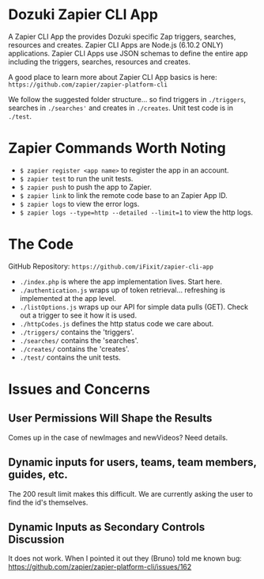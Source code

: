 # Dozuki Zapier CLI App #

A Zapier CLI App the provides Dozuki specific Zap triggers, searches, resources and creates.
Zapier CLI Apps are Node.js (6.10.2 ONLY) applications.
Zapier CLI Apps use JSON schemas to define the entire app including the triggers, searches, resources and creates.

A good place to learn more about Zapier CLI App basics is here: `https://github.com/zapier/zapier-platform-cli`

We follow the suggested folder structure... so find triggers in `./triggers`, searches in `./searches'` and creates in `./creates`.
Unit test code is in `./test`.

# Zapier Commands Worth Noting #

 - `$ zapier register <app name>` to register the app in an account.
 - `$ zapier test` to run the unit tests.
 - `$ zapier push` to push the app to Zapier.
 - `$ zapier link` to link the remote code base to an Zapier App ID.
 - `$ zapier logs` to view the error logs.
 - `$ zapier logs --type=http --detailed --limit=1` to view the http logs.

# The Code #

GitHub Repository: `https://github.com/iFixit/zapier-cli-app`

 - `./index.php` is where the app implementation lives.  Start here.
 - `./authentication.js` wraps up of token retrieval... refreshing is implemented at the app level.
 - `./listOptions.js` wraps up our API for simple data pulls (GET). Check out a trigger to see it how it is used.
 - `./httpCodes.js` defines the http status code we care about.
 - `./triggers/` contains the 'triggers'.
 - `./searches/` contains the 'searches'.
 - `./creates/` contains the 'creates'.
 - `./test/` contains the unit tests.
 
# Issues and Concerns 

## User Permissions Will Shape the Results ##
Comes up in the case of newImages and newVideos?  Need details.
 
## Dynamic inputs for users, teams, team members, guides, etc. ##
The 200 result limit makes this difficult.  We are currently asking the user to
find the id's themselves.

## Dynamic Inputs as Secondary Controls Discussion ##
It does not work.
When I pointed it out they (Bruno) told me known bug:  https://github.com/zapier/zapier-platform-cli/issues/162
